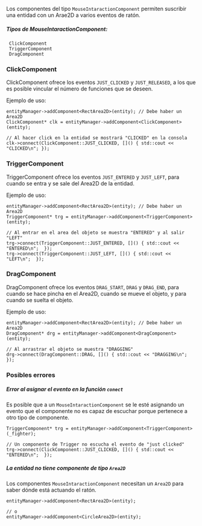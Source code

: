 Los componentes del tipo `MouseIntaractionComponent` permiten suscribir una entidad con un Arae2D a varios eventos de ratón.

  ##### Tipos de MouseIntaractionComponent:
	 ClickComponent
     TriggerComponent
     DragComponent

### ClickComponent
ClickComponent ofrece los eventos `JUST_CLICKED` y `JUST_RELEASED`, a los que es posible vincular el número de funciones que se deseen.

Ejemplo de uso:
```
entityManager->addComponent<RectArea2D>(entity); // Debe haber un Area2D
ClickComponent* clk = entityManager->addComponent<ClickComponent>(entity);

// Al hacer click en la entidad se mostrará "CLICKED" en la consola
clk->connect(ClickComponent::JUST_CLICKED, []() { std::cout << "CLICKED\n"; });
```

### TriggerComponent
TriggerComponent ofrece los eventos `JUST_ENTERED` y `JUST_LEFT`, para cuando se entra y se sale del Area2D de la entidad.

Ejemplo de uso:
```
entityManager->addComponent<RectArea2D>(entity); // Debe haber un Area2D
TriggerComponent* trg = entityManager->addComponent<TriggerComponent>(entity);

// Al entrar en el area del objeto se muestra "ENTERED" y al salir "LEFT"
trg->connect(TriggerComponent::JUST_ENTERED, []() { std::cout << "ENTERED\n";  });
trg->connect(TriggerComponent::JUST_LEFT, []() { std::cout << "LEFT\n";  });
```

### DragComponent
DragComponent ofrece los eventos `DRAG_START`, `DRAG` y `DRAG_END`, para cuando se hace pincha en el Area2D, cuando se mueve el objeto, y para cuando se suelta el objeto.

Ejemplo de uso:
```
entityManager->addComponent<RectArea2D>(entity); // Debe haber un Area2D
DragComponent* drg = entityManager->addComponent<DragComponent>(entity);

// Al arrastrar el objeto se muestra "DRAGGING"
drg->connect(DragComponent::DRAG, []() { std::cout << "DRAGGING\n"; });
```


### Posibles errores
##### Error al asignar el evento en la función `conect`
Es posible que a un `MouseIntaractionComponent` se le esté asignando un evento que el componente no es capaz de escuchar porque pertenece a otro tipo de componente.
```
TriggerComponent* trg = entityManager->addComponent<TriggerComponent>(_fighter);

// Un componente de Trigger no escucha el evento de "just clicked" 
trg->connect(ClickComponent::JUST_CLICKED, []() { std::cout << "ENTERED\n";  });
```

##### La entidad no tiene componente de tipo `Area2D`
Los componentes `MouseIntaractionComponent` necesitan un `Area2D` para saber dónde está actuando el ratón.
```
entityManager->addComponent<RectArea2D>(entity);

// o
entityManager->addComponent<CircleArea2D>(entity);
```